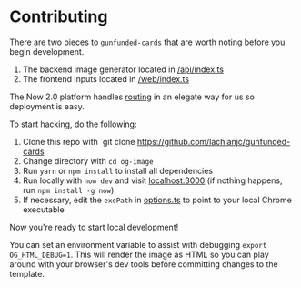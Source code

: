 # Contributing

There are two pieces to `gunfunded-cards` that are worth noting before you begin development.

1. The backend image generator located in [/api/index.ts](https://github.com/lachlanjc/gunfunded-cards/blob/master/api/index.ts)
2. The frontend inputs located in [/web/index.ts](https://github.com/lachlanjc/gunfunded-cards/blob/master/web/index.ts)

The Now 2.0 platform handles [routing](https://github.com/lachlanjc/gunfunded-cards/blob/master/now.json#L6) in an elegate way for us so deployment is easy.

To start hacking, do the following:

1. Clone this repo with `git clone https://github.com/lachlanjc/gunfunded-cards
2. Change directory with `cd og-image`
3. Run `yarn` or `npm install` to install all dependencies
4. Run locally with `now dev` and visit [localhost:3000](http://localhost:3000) (if nothing happens, run `npm install -g now`)
5. If necessary, edit the `exePath` in [options.ts](https://github.com/lachlanjc/gunfunded-cards/blob/master/api/_lib/options.ts) to point to your local Chrome executable

Now you're ready to start local development!

You can set an environment variable to assist with debugging `export OG_HTML_DEBUG=1`. This will render the image as HTML so you can play around with your browser's dev tools before committing changes to the template.
